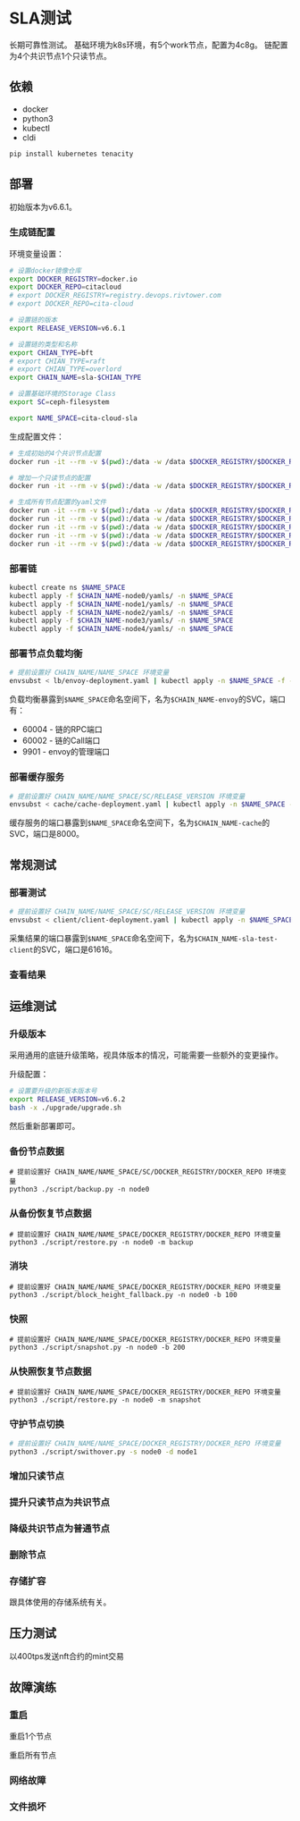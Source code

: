 # SLA测试

长期可靠性测试。
基础环境为k8s环境，有5个work节点，配置为4c8g。
链配置为4个共识节点1个只读节点。

## 依赖

* docker
* python3
* kubectl
* cldi

```bash
pip install kubernetes tenacity
```

## 部署

初始版本为v6.6.1。

### 生成链配置

环境变量设置：

```bash
# 设置docker镜像仓库
export DOCKER_REGISTRY=docker.io
export DOCKER_REPO=citacloud
# export DOCKER_REGISTRY=registry.devops.rivtower.com
# export DOCKER_REPO=cita-cloud

# 设置链的版本
export RELEASE_VERSION=v6.6.1

# 设置链的类型和名称
export CHIAN_TYPE=bft
# export CHIAN_TYPE=raft
# export CHIAN_TYPE=overlord
export CHAIN_NAME=sla-$CHIAN_TYPE

# 设置基础环境的Storage Class
export SC=ceph-filesystem

export NAME_SPACE=cita-cloud-sla
```

生成配置文件：

```bash
# 生成初始的4个共识节点配置
docker run -it --rm -v $(pwd):/data -w /data $DOCKER_REGISTRY/$DOCKER_REPO/cloud-config:$RELEASE_VERSION cloud-config create-k8s --chain-name $CHAIN_NAME --admin 0x9bab5858df4a9e84ff3958884a01a4fce5e07edb --nodelist localhost:40000:node0:k8s,localhost:40001:node1:k8s,localhost:40002:node2:k8s,localhost:40003:node3:k8s --controller_tag $RELEASE_VERSION --consensus_image consensus_$CHIAN_TYPE --consensus_tag $RELEASE_VERSION --crypto_tag $RELEASE_VERSION --network_tag $RELEASE_VERSION --storage_tag $RELEASE_VERSION --executor_tag $RELEASE_VERSION

# 增加一个只读节点的配置
docker run -it --rm -v $(pwd):/data -w /data $DOCKER_REGISTRY/$DOCKER_REPO/cloud-config:$RELEASE_VERSION cloud-config append-k8s --chain-name $CHAIN_NAME --node localhost:40004:node4:k8s

# 生成所有节点配置的yaml文件
docker run -it --rm -v $(pwd):/data -w /data $DOCKER_REGISTRY/$DOCKER_REPO/cloud-config:$RELEASE_VERSION cloud-config update-yaml --chain-name $CHAIN_NAME --storage-class $SC --docker-registry $DOCKER_REGISTRY --docker-repo $DOCKER_REPO --requests-cpu 120m --limits-cpu 1 --requests-memory 240Mi --limits-memory 2Gi --domain node0
docker run -it --rm -v $(pwd):/data -w /data $DOCKER_REGISTRY/$DOCKER_REPO/cloud-config:$RELEASE_VERSION cloud-config update-yaml --chain-name $CHAIN_NAME --storage-class $SC --docker-registry $DOCKER_REGISTRY --docker-repo $DOCKER_REPO --requests-cpu 120m --limits-cpu 1 --requests-memory 240Mi --limits-memory 2Gi --domain node1
docker run -it --rm -v $(pwd):/data -w /data $DOCKER_REGISTRY/$DOCKER_REPO/cloud-config:$RELEASE_VERSION cloud-config update-yaml --chain-name $CHAIN_NAME --storage-class $SC --docker-registry $DOCKER_REGISTRY --docker-repo $DOCKER_REPO --requests-cpu 120m --limits-cpu 1 --requests-memory 240Mi --limits-memory 2Gi --domain node2
docker run -it --rm -v $(pwd):/data -w /data $DOCKER_REGISTRY/$DOCKER_REPO/cloud-config:$RELEASE_VERSION cloud-config update-yaml --chain-name $CHAIN_NAME --storage-class $SC --docker-registry $DOCKER_REGISTRY --docker-repo $DOCKER_REPO --requests-cpu 120m --limits-cpu 1 --requests-memory 240Mi --limits-memory 2Gi --domain node3
docker run -it --rm -v $(pwd):/data -w /data $DOCKER_REGISTRY/$DOCKER_REPO/cloud-config:$RELEASE_VERSION cloud-config update-yaml --chain-name $CHAIN_NAME --storage-class $SC --docker-registry $DOCKER_REGISTRY --docker-repo $DOCKER_REPO --requests-cpu 120m --limits-cpu 1 --requests-memory 240Mi --limits-memory 2Gi --domain node4
```

### 部署链

```bash
kubectl create ns $NAME_SPACE
kubectl apply -f $CHAIN_NAME-node0/yamls/ -n $NAME_SPACE
kubectl apply -f $CHAIN_NAME-node1/yamls/ -n $NAME_SPACE
kubectl apply -f $CHAIN_NAME-node2/yamls/ -n $NAME_SPACE
kubectl apply -f $CHAIN_NAME-node3/yamls/ -n $NAME_SPACE
kubectl apply -f $CHAIN_NAME-node4/yamls/ -n $NAME_SPACE
```

### 部署节点负载均衡

```bash
# 提前设置好 CHAIN_NAME/NAME_SPACE 环境变量
envsubst < lb/envoy-deployment.yaml | kubectl apply -n $NAME_SPACE -f -
```

负载均衡暴露到`$NAME_SPACE`命名空间下，名为`$CHAIN_NAME-envoy`的SVC，端口有：
* 60004 - 链的RPC端口
* 60002 - 链的Call端口
* 9901  - envoy的管理端口

### 部署缓存服务

```bash
# 提前设置好 CHAIN_NAME/NAME_SPACE/SC/RELEASE_VERSION 环境变量
envsubst < cache/cache-deployment.yaml | kubectl apply -n $NAME_SPACE -f -
```

缓存服务的端口暴露到`$NAME_SPACE`命名空间下，名为`$CHAIN_NAME-cache`的SVC，端口是8000。

## 常规测试

### 部署测试

```bash
# 提前设置好 CHAIN_NAME/NAME_SPACE/SC/RELEASE_VERSION 环境变量
envsubst < client/client-deployment.yaml | kubectl apply -n $NAME_SPACE -f -
```

采集结果的端口暴露到`$NAME_SPACE`命名空间下，名为`$CHAIN_NAME-sla-test-client`的SVC，端口是61616。

### 查看结果

## 运维测试

### 升级版本

采用通用的底链升级策略，视具体版本的情况，可能需要一些额外的变更操作。

升级配置：

```bash
# 设置要升级的新版本版本号
export RELEASE_VERSION=v6.6.2
bash -x ./upgrade/upgrade.sh
```

然后重新部署即可。

### 备份节点数据

```shell
# 提前设置好 CHAIN_NAME/NAME_SPACE/SC/DOCKER_REGISTRY/DOCKER_REPO 环境变量
python3 ./script/backup.py -n node0
```

### 从备份恢复节点数据

```shell
# 提前设置好 CHAIN_NAME/NAME_SPACE/DOCKER_REGISTRY/DOCKER_REPO 环境变量
python3 ./script/restore.py -n node0 -m backup
```

### 消块

```shell
# 提前设置好 CHAIN_NAME/NAME_SPACE/DOCKER_REGISTRY/DOCKER_REPO 环境变量
python3 ./script/block_height_fallback.py -n node0 -b 100
```

### 快照

```shell
# 提前设置好 CHAIN_NAME/NAME_SPACE/DOCKER_REGISTRY/DOCKER_REPO 环境变量
python3 ./script/snapshot.py -n node0 -b 200
```

### 从快照恢复节点数据

```shell
# 提前设置好 CHAIN_NAME/NAME_SPACE/DOCKER_REGISTRY/DOCKER_REPO 环境变量
python3 ./script/restore.py -n node0 -m snapshot
```

### 守护节点切换

```bash
# 提前设置好 CHAIN_NAME/NAME_SPACE/DOCKER_REGISTRY/DOCKER_REPO 环境变量
python3 ./script/swithover.py -s node0 -d node1
```

### 增加只读节点

### 提升只读节点为共识节点

### 降级共识节点为普通节点

### 删除节点

### 存储扩容

跟具体使用的存储系统有关。

## 压力测试
以400tps发送nft合约的mint交易

## 故障演练

### 重启

重启1个节点

重启所有节点

### 网络故障

### 文件损坏

